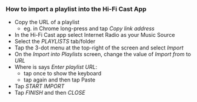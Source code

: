 ### How to import a playlist into the Hi-Fi Cast App
+ Copy the URL of a playlist
  + eg. in Chrome long-press and tap _Copy link address_
+ In the Hi-Fi Cast app select Internet Radio as your Music Source
+ Select the _PLAYLISTS_ tab/folder
+ Tap the 3-dot menu at the top-right of the screen and select _Import_
+ On the _Import into Playlists_ screen, change the value of _Import from_ to _URL_
+ Where is says _Enter playlist URL_:
  + tap once to show the keyboard
  + tap again and then tap Paste
+ Tap _START IMPORT_
+ Tap _FINISH_ and then _CLOSE_

